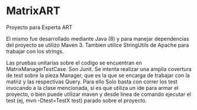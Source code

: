 # MatrixART

Proyecto para Experta ART

El mismo fue desarrollado mediante Java (8) y para manejar dependencias del proyecto se utilizo Maven 3. Tambien utilice StringUtils de Apache para trabajar con los strings. 

Las pruebas unitarias sobre el codigo se encuentran en MatrixManagerTestCase. Son Junit. 
Se intenta realizar una amplia covertura de test sobre la pieza Manager, que es la que se encarga de trabajar con la matriz y las respectivas Query.
Para ello Solo basta con correr los test invocando a la clase mencionada, si es que utiliza un ide para armar el proyecto, o bien puede utilizar maven y desde linea de comando ejecutar el test (ej, mvn -Dtest=TestX test) parado sobre el proyecto.
